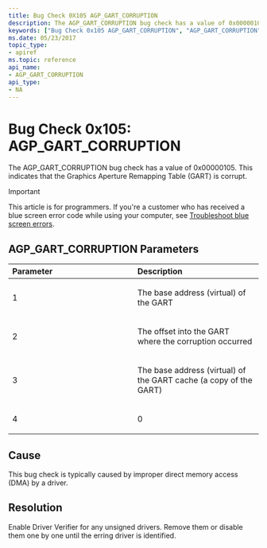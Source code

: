 ```yaml
---
title: Bug Check 0X105 AGP_GART_CORRUPTION
description: The AGP_GART_CORRUPTION bug check has a value of 0x00000105. This indicates that the Graphics Aperture Remapping Table (GART) is corrupt.
keywords: ["Bug Check 0x105 AGP_GART_CORRUPTION", "AGP_GART_CORRUPTION"]
ms.date: 05/23/2017
topic_type:
- apiref
ms.topic: reference
api_name:
- AGP_GART_CORRUPTION
api_type:
- NA
---
```


# Bug Check 0x105: AGP\_GART\_CORRUPTION


The AGP\_GART\_CORRUPTION bug check has a value of 0x00000105. This indicates that the Graphics Aperture Remapping Table (GART) is corrupt.

> [!IMPORTANT]
> This article is for programmers. If you're a customer who has received a blue screen error code while using your computer, see [Troubleshoot blue screen errors](https://www.windows.com/stopcode).


## AGP\_GART\_CORRUPTION Parameters


<table>
<colgroup>
<col width="50%" />
<col width="50%" />
</colgroup>
<thead>
<tr class="header">
<th align="left">Parameter</th>
<th align="left">Description</th>
</tr>
</thead>
<tbody>
<tr class="odd">
<td align="left"><p>1</p></td>
<td align="left"><p>The base address (virtual) of the GART</p></td>
</tr>
<tr class="even">
<td align="left"><p>2</p></td>
<td align="left"><p>The offset into the GART where the corruption occurred</p></td>
</tr>
<tr class="odd">
<td align="left"><p>3</p></td>
<td align="left"><p>The base address (virtual) of the GART cache (a copy of the GART)</p></td>
</tr>
<tr class="even">
<td align="left"><p>4</p></td>
<td align="left"><p>0</p></td>
</tr>
</tbody>
</table>

 

## Cause

This bug check is typically caused by improper direct memory access (DMA) by a driver.

## Resolution

Enable Driver Verifier for any unsigned drivers. Remove them or disable them one by one until the erring driver is identified.

 

 




